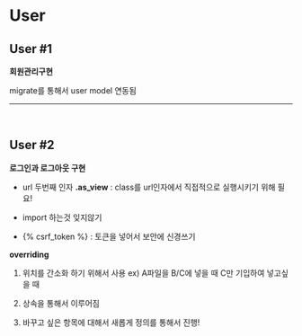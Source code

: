 # User

## User #1

**회원관리구현**

migrate를 통해서 user model 연동됨

------------------------
<br>

## User #2

**로그인과 로그아웃 구현**

* url 두번째 인자 **.as_view** : class를 url인자에서 직접적으로 실행시키기 위해 필요!

* import 하는것 잊지않기

* {% csrf_token %} : 토큰을 넣어서 보안에 신경쓰기

**overriding**

1. 위치를 간소화 하기 위해서 사용
ex) A파일을 B/C에 넣을 때 C만 기입하여 넣고싶을 때

2. 상속을 통해서 이루어짐

3. 바꾸고 싶은 항목에 대해서 새롭게 정의를 통해서 진행!